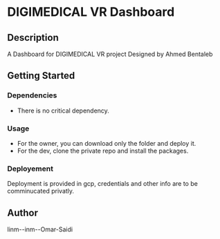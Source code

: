 # DIGIMEDICAL VR Dashboard

## Description

A Dashboard for DIGIMEDICAL VR project Designed by Ahmed Bentaleb

## Getting Started

### Dependencies

- There is no critical dependency.

### Usage

- For the owner, you can download only the folder and deploy it.
- For the dev, clone the private repo and install the packages.

### Deployement

Deployment is provided in gcp, credentials and other info are to be comminucated privatly.

## Author

linm--inm--Omar-Saidi
